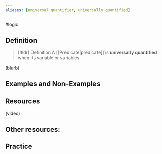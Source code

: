 ```yaml
---
aliases: [universal quantifier, universally quantified]
--- 
```


#logic
## Definition 

> [!tldr] Definition
> A [[Predicate|predicate]] is **universally quantified** when its variable or variables

(blurb)

## Examples and Non-Examples

## Resources 

(video)

Other resources: 
- 

## Practice 
